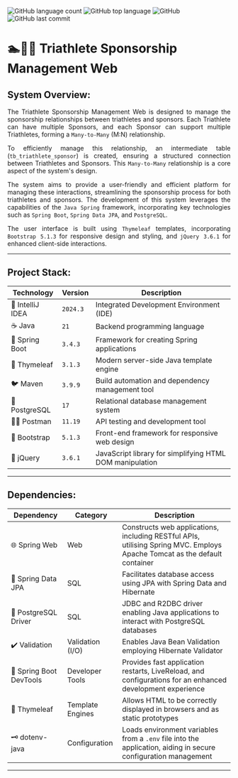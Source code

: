 ![GitHub language count](https://img.shields.io/github/languages/count/souzafcharles/Java-Spring-Thymeleaf-Triathlete-Sponsorship)
![GitHub top language](https://img.shields.io/github/languages/top/souzafcharles/Java-Spring-Thymeleaf-Triathlete-Sponsorship)
![GitHub](https://img.shields.io/github/license/souzafcharles/Java-Spring-Thymeleaf-Triathlete-Sponsorship)
![GitHub last commit](https://img.shields.io/github/last-commit/souzafcharles/Java-Spring-Thymeleaf-Triathlete-Sponsorship)

# 🏊🚴🏃 Triathlete Sponsorship Management Web

## System Overview:

<p align="justify">
The Triathlete Sponsorship Management Web is designed to manage the sponsorship relationships between triathletes and sponsors. Each Triathlete can have multiple Sponsors, and each Sponsor can support multiple Triathletes, forming a <code>Many-to-Many</code> (M:N) relationship.
</p>

<p align="justify">
To efficiently manage this relationship, an intermediate table (<code>tb_triathlete_sponsor</code>) is created, ensuring a structured connection between Triathletes and Sponsors. This <code>Many-to-Many</code> relationship is a core aspect of the system's design. 
</p>

<p align="justify">
The system aims to provide a user-friendly and efficient platform for managing these interactions, streamlining the sponsorship process for both triathletes and sponsors. The development of this system leverages the capabilities of the <code>Java Spring</code> framework, incorporating key technologies such as <code>Spring Boot</code>, <code>Spring Data JPA</code>, and <code>PostgreSQL</code>.
</p>

<p align="justify">
The user interface is built using <code>Thymeleaf</code> templates, incorporating <code>Bootstrap 5.1.3</code> for responsive design and styling, and <code>jQuery 3.6.1</code> for enhanced client-side interactions.
</p>

***
## Project Stack:

| Technology       | Version  | Description                                              |
|------------------|----------|----------------------------------------------------------|
| 📐 IntelliJ IDEA | `2024.3` | Integrated Development Environment (IDE)                 |
| ☕ Java          | `21`     | Backend programming language                             |
| 🌱 Spring Boot   | `3.4.3`  | Framework for creating Spring applications               |
| 🍃 Thymeleaf     | `3.1.3`  | Modern server-side Java template engine                  |
| 🐦 Maven         | `3.9.9`  | Build automation and dependency management tool          |
| 🐘 PostgreSQL    | `17`     | Relational database management system                    |
| 👩‍🚀 Postman       | `11.19`  | API testing and development tool                         |
| 🎨 Bootstrap	   | `5.1.3`  |	Front-end framework for responsive web design            |
| 💠 jQuery	       | `3.6.1`  | JavaScript library for simplifying HTML DOM manipulation |

***

## Dependencies:

| Dependency              | Category         | Description                                                                                                               |
|-------------------------|------------------|---------------------------------------------------------------------------------------------------------------------------|
| 🌐 Spring Web           | Web              | Constructs web applications, including RESTful APIs, utilising Spring MVC. Employs Apache Tomcat as the default container |
| 💾 Spring Data JPA      | SQL              | Facilitates database access using JPA with Spring Data and Hibernate                                                      |
| 🐘 PostgreSQL Driver    | SQL              | JDBC and R2DBC driver enabling Java applications to interact with PostgreSQL databases                                    |
| ✔️ Validation           | Validation (I/O) | Enables Java Bean Validation employing Hibernate Validator                                                                |
| 🔄 Spring Boot DevTools | Developer Tools  | Provides fast application restarts, LiveReload, and configurations for an enhanced development experience                 |
| 🍃 Thymeleaf            | Template Engines | Allows HTML to be correctly displayed in browsers and as static prototypes                                                |
| 🗝️ dotenv-java          | Configuration    | Loads environment variables from a `.env` file into the application, aiding in secure configuration management            |

***
